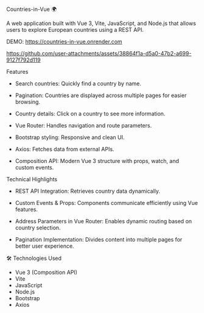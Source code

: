 Countries-in-Vue 🌍

A web application built with Vue 3, Vite, JavaScript, and Node.js that allows users to explore European countries using a REST API.

DEMO: https://countries-in-vue.onrender.com

https://github.com/user-attachments/assets/38864f1a-d5a0-47b2-a699-9127f792d119

Features

- Search countries: Quickly find a country by name.

- Pagination: Countries are displayed across multiple pages for easier browsing.

- Country details: Click on a country to see more information.

- Vue Router: Handles navigation and route parameters.

- Bootstrap styling: Responsive and clean UI.

- Axios: Fetches data from external APIs.

- Composition API: Modern Vue 3 structure with props, watch, and custom events.

Technical Highlights

- REST API Integration: Retrieves country data dynamically.

- Custom Events & Props: Components communicate efficiently using Vue features.

- Address Parameters in Vue Router: Enables dynamic routing based on country selection.

- Pagination Implementation: Divides content into multiple pages for better user experience.

🛠️  Technologies Used
- Vue 3 (Composition API)
- Vite
- JavaScript
- Node.js
- Bootstrap
- Axios
